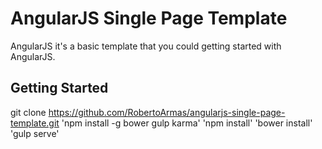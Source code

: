 # AngularJS Single Page Template

AngularJS it's a basic template that you could getting started with AngularJS.

## Getting Started

git clone https://github.com/RobertoArmas/angularjs-single-page-template.git
'npm install -g bower gulp karma'
'npm install'
'bower install'
'gulp serve'
